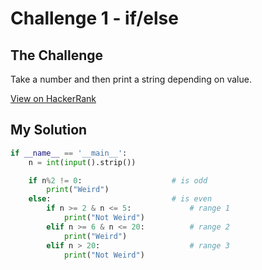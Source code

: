 # Challenge 1 - if/else

## The Challenge

Take a number and then print a string depending on value.

[View on HackerRank](https://www.hackerrank.com/challenges/py-if-else/problem?h_r=next-challenge&h_v=zen)

<!--
## As Flow chart

```flow
s=>start
e=>end
f=>what anderes
cond=>condition: Odd or Even?

s->cond
cond(odd)->e
cond(even)->f
```
-->

## My Solution

```python
if __name__ == '__main__':
    n = int(input().strip())

    if n%2 != 0:                    # is odd
        print("Weird")
    else:                           # is even
        if n >= 2 & n <= 5:             # range 1
            print("Not Weird")
        elif n >= 6 & n <= 20:          # range 2
            print("Weird")
        elif n > 20:                    # range 3
            print("Not Weird")
```